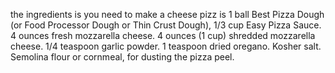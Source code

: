 the ingredients is you need to make a cheese pizz is 
1 ball Best Pizza Dough (or Food Processor Dough or Thin Crust Dough),
1/3 cup Easy Pizza Sauce.
4 ounces fresh mozzarella cheese.
4 ounces (1 cup) shredded mozzarella cheese.
1/4 teaspoon garlic powder.
1 teaspoon dried oregano.
Kosher salt.
Semolina flour or cornmeal, for dusting the pizza peel.